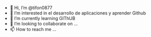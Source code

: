 - 👋 Hi, I’m @tifon0877
- 👀 I’m interested in el desarrollo de aplicaciones y aprender Github
- 🌱 I’m currently learning  GIThUB
- 💞️ I’m looking to collaborate on ...
- 📫 How to reach me ...

<!---
tifon0877/tifon0877 is a ✨ special ✨ repository because its `README.md` (this file) appears on your GitHub profile.
You can click the Preview link to take a look at your changes.
--->
